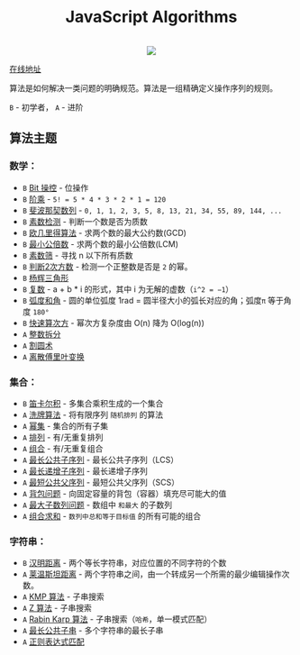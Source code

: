 <h1 align="center" style="margin: 30px 0 35px;">JavaScript Algorithms</h1>
<p align="center">
  <a href="https://travis-ci.org/AngusYang9/algorithms"><img src="https://travis-ci.org/AngusYang9/algorithms.svg?branch=master" /></a>
</p>

[在线地址](https://www.90paw.com/javascript-algorithms)

算法是如何解决一类问题的明确规范。算法是一组精确定义操作序列的规则。

`B` - 初学者， `A` - 进阶

## 算法主题

### 数学：

- `B` [Bit 操控](/theme/math/bits.html) - 位操作
- `B` [阶乘](/theme/math/factorial.html) - `5! = 5 * 4 * 3 * 2 * 1 = 120`
- `B` [斐波那契数列](/theme/math/fibonacci.html) - `0, 1, 1, 2, 3, 5, 8, 13, 21, 34, 55, 89, 144, ...`
- `B` [素数检测](theme/math/primality-test.html) - 判断一个数是否为质数
- `B` [欧几里得算法](theme/math/euclidean.html) - 求两个数的最大公约数(GCD)
- `B` [最小公倍数](theme/math/least-common-multiple.html) - 求两个数的最小公倍数(LCM)
- `B` [素数筛](theme/math/sieve-of-eratosthenes.html) - 寻找 n 以下所有质数
- `B` [判断2次方数](theme/math/is-power-of-two.html) - 检测一个正整数是否是 `2` 的幂。
- `B` [杨辉三角形](theme/math/pascal-triangle.html)
- `B` [复数](theme/math/complex-number.html) - a + b * i 的形式，其中 i 为无解的虚数（`i^2 = −1`）
- `B` [弧度和角](theme/math/radian.html) -  圆的单位弧度 1rad = 圆半径大小的弧长对应的角；弧度`π` 等于角度 `180°`
- `B` [快速算次方](theme/math/fast-powering.html) - 幂次方复杂度由 O(n) 降为 O(log(n))
- `A` [整数拆分](theme/math/integer-partition.html)
- `A` [割圆术](theme/math/liu-hui.html)
- `A` [离散傅里叶变换](theme/math/fourier-transform.html)

### 集合：

- `B` [笛卡尔积](theme/sets/cartesian-product.html) - 多集合乘积生成的一个集合
- `A` [洗牌算法](theme/sets/fisher-yates.html) - 将有限序列 `随机排列` 的算法
- `A` [幂集](theme/sets/power-set.html) - 集合的所有子集
- `A` [排列](theme/sets/permutations.html) - 有/无重复排列
- `A` [组合](theme/sets/combinations.html) - 有/无重复组合
- `A` [最长公共子序列](theme/sets/longest-common-subsequence.html) - 最长公共子序列（LCS）
- `A` [最长递增子序列](theme/sets/longest-increasing-subsequence.html) - 最长递增子序列
- `A` [最短公共父序列](theme/sets/shortest-common-supersequence.html) - 最短公共父序列（SCS）
- `A` [背包问题](theme/sets/knapsack-problem.html) - 向固定容量的背包（容器）填充尽可能大的值
- `A` [最大子数列问题](theme/sets/maximum-subarray.html) - 数组中 `和最大` 的子数列
- `A` [组合求和](theme/sets/combination-sum.html) - `数列中总和等于目标值` 的所有可能的组合

### 字符串：

- `B` [汉明距离](theme/string/hamming-distance.html) - 两个等长字符串，对应位置的不同字符的个数
- `A` [莱温斯坦距离](theme/string/levenshtein-distance.html) - 两个字符串之间，由一个转成另一个所需的最少编辑操作次数。
- `A` [KMP 算法](theme/string//knuth-morris-pratt.html) - 子串搜索
- `A` [Z 算法](theme/string/z-algorithm.html) - 子串搜索
- `A` [Rabin Karp 算法](theme/string/rabin-karp.html) - 子串搜索（`哈希`，单一模式匹配）
- `A` [最长公共子串](theme/string/longest-common-substring.html) - 多个字符串的最长子串
- `A` [正则表达式匹配](theme/string/regular-expression-matching.html)

